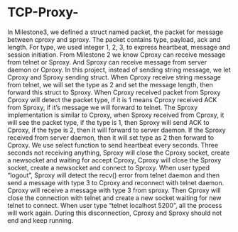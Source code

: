 # TCP-Proxy-
In Milestone3, we defined a struct named packet, the packet for message between cproxy and sproxy. The packet contains type, payload, ack and length. For type, we used integer 1, 2, 3, to express heartbeat, message and session initiation. From Milestone 2 we know Cproxy can receive message from telnet or Sproxy. And Sproxy can receive message from server daemon or Cproxy.
In this project, instead of sending string message, we let Cproxy and Sproxy sending struct. When Cproxy receive string message from telnet, we will set the type as 2 and set the message length, then forward this struct to Sproxy. When Cproxy received packet from Sproxy Cproxy will detect the packet type, if it is 1 means Cproxy received ACK from Sproxy, if it’s message we will forward to telnet. The Sproxy implementation is similar to Cproxy, when Sproxy received from Cproxy, it will see the packet type, if the type is 1, then Sproxy will send ACK to Cproxy, if the type is 2, then it will forward to server daemon. If the Sproxy received from server daemon, then it will set type as 2 then forward to Cproxy.
We use select function to send heartbeat every seconds. Three seconds not receiving anything, Sproxy will close the Cproxy socket, create a newsocket and waiting for accept Cproxy, Cproxy will close the Sproxy socket, create a newsocket and connect to Sproxy.
When user typed “logout”, Sproxy will detect the recv() error from telnet daemon and then send a message with type 3 to Cproxy and reconnect with telnet daemon. Cproxy will receive a message with type 3 from sproxy. Then Cproxy will close the connection with telnet and create a new socket waiting for new telnet to connect. When user type “telnet localhost 5200”, all the process will work again. During this disconnection, Cproxy and Sproxy should not end and keep running.
